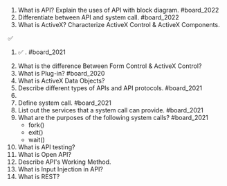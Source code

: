 1. What is API? Explain the uses of API with block diagram. #board_2022 
2. Differentiate between API and system call. #board_2022 
3. What is ActiveX? Characterize ActiveX Control & ActiveX Components. 

✅ 
1. ✅ . #board_2021 
2) What is the difference Between Form Control & ActiveX Control?
3) What is Plug-in? #board_2020 
4) What is ActiveX Data Objects?
5) Describe different types of APIs and API protocols. #board_2021 
6) 
7) Define system call. #board_2021 
8) List out the services that a system call can provide. #board_2021 
9) What are the purposes of the following system calls? #board_2021 
	- fork()
	- exit()
	- wait()
10) What is API testing?
11) What is Open API?
12) Describe API's Working Method.
13) What is Input Injection in API?
14) What is REST?